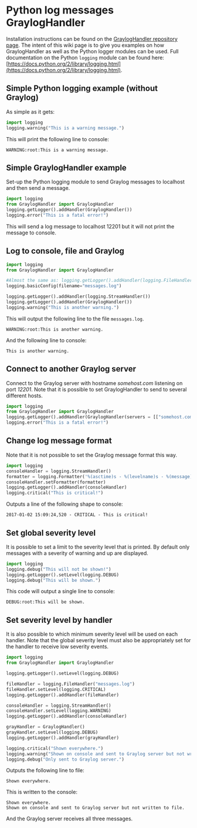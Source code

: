 # Python log messages GraylogHandler
Installation instructions can be found on the [GraylogHandler repository page](https://bitbucket.org/europeanspallationsource/grayloghandler/src). The intent of this wiki page is to give you examples on how GraylogHandler as well as the Python logger modules can be used. Full documentation on the Python `logging` module can be found here: [https://docs.python.org/2/library/logging.html](https://docs.python.org/2/library/logging.html).

## Simple Python logging example (without Graylog)
As simple as it gets:

```python
import logging
logging.warning("This is a warning message.")
```
This will print the following line to console:

```
WARNING:root:This is a warning message.
```

## Simple GraylogHandler example
Set-up the Python logging module to send Graylog messages to localhost and then send a message.

```python
import logging
from GraylogHandler import GraylogHandler
logging.getLogger().addHandler(GraylogHandler())
logging.error("This is a fatal error!")
```

This will send a log message to localhost 12201 but it will not print the message to console.

## Log to console, file and Graylog
```python
import logging
from GraylogHandler import GraylogHandler

#Almost the same as: logging.getLogger().addHandler(logging.FileHandler("messages.log"))
logging.basicConfig(filename="messages.log")

logging.getLogger().addHandler(logging.StreamHandler())
logging.getLogger().addHandler(GraylogHandler())
logging.warning("This is another warning.")
```

This will output the following line to the file `messages.log`.

```
WARNING:root:This is another warning.
```

And the following line to console:

```
This is another warning.
```

## Connect to another Graylog server
Connect to the Graylog server with hostname *somehost.com* listening on port *12201*. Note that it is possible to set GraylogHandler to send to several different hosts.

```python
import logging
from GraylogHandler import GraylogHandler
logging.getLogger().addHandler(GraylogHandler(servers = [["somehost.com", 12201], ]))
logging.error("This is a fatal error!")
```

## Change log message format
Note that it is not possible to set the Graylog message format this way.

```python
import logging
consoleHandler = logging.StreamHandler()
formatter = logging.Formatter('%(asctime)s - %(levelname)s - %(message)s')
consoleHandler.setFormatter(formatter)
logging.getLogger().addHandler(consoleHandler)
logging.critical("This is critical!")
```

Outputs a line of the following shape to console:

```
2017-01-02 15:09:24,520 - CRITICAL - This is critical!
```

## Set global severity level
It is possible to set a limit to the severity level that is printed. By default only messages with a severity of warning and up are displayed.

```python
import logging
logging.debug("This will not be shown!")
logging.getLogger().setLevel(logging.DEBUG)
logging.debug("This will be shown.")
```

This code will output a single line to console:

```
DEBUG:root:This will be shown.
```

## Set severity level by handler
It is also possible to which minimum severity level will be used on each handler. Note that the global severity level must also be appropriately set for the handler to receive low severity events.

```python
import logging
from GraylogHandler import GraylogHandler

logging.getLogger().setLevel(logging.DEBUG)

fileHandler = logging.FileHandler("messages.log")
fileHandler.setLevel(logging.CRITICAL)
logging.getLogger().addHandler(fileHandler)

consoleHandler = logging.StreamHandler()
consoleHandler.setLevel(logging.WARNING)
logging.getLogger().addHandler(consoleHandler)

grayHandler = GraylogHandler()
grayHandler.setLevel(logging.DEBUG)
logging.getLogger().addHandler(grayHandler)

logging.critical("Shown everywhere.")
logging.warning("Shown on console and sent to Graylog server but not written to file.")
logging.debug("Only sent to Graylog server.")
```

Outputs the following line to file:

```
Shown everywhere.
```

This is written to the console:

```
Shown everywhere.
Shown on console and sent to Graylog server but not written to file.
```

And the Graylog server receives all three messages.